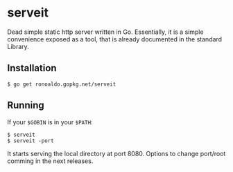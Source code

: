 # serveit

Dead simple static http server written in Go. Essentially,
it is a simple convenience exposed as a tool, that is already
documented in the standard Library.

## Installation

	$ go get ronoaldo.gopkg.net/serveit

## Running

If your `$GOBIN` is in your `$PATH`:

	$ serveit
	$ serveit -port

It starts serving the local directory at port 8080. Options to
change port/root comming in the next releases.
